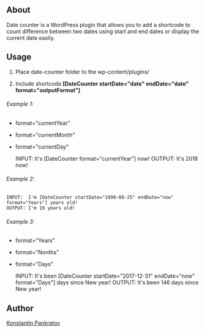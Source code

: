 ## About

Date counter is a WordPress plugin that allows you to add a shortcode to count difference between two dates using start and end dates or display the current date easily.

## Usage
1. Place date-counter folder to the wp-content/plugins/

2. Include shortcode **[DateCounter startDate="date" endDate="date" format="outputFormat"]**

###### Example 1:

- format="currentYear"
- format="currentMonth"
- format="currentDay"

    INPUT:  It's [DateCounter format="currentYear"] now!
    OUTPUT: It's 2018 now!

###### Example 2:

    INPUT:  I'm [DateCounter startDate="1998-08-25" endDate="now" format="Years"] years old!
    OUTPUT: I'm 19 years old!

###### Example 3:

- format="Years"
- format="Nonths"
- format="Days"

    INPUT:  It's been [DateCounter startDate="2017-12-31" endDate="now" format="Days"] days since New year!
    OUTPUT: It's been 146 days since New year! 

## Author
[Konstantin Pankratov](http://kopa.pw/)